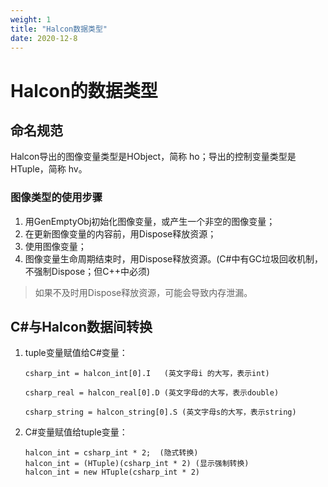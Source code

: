 ```yaml
---
weight: 1
title: "Halcon数据类型"
date: 2020-12-8
---
```


# Halcon的数据类型



## 命名规范

Halcon导出的图像变量类型是HObject，简称 ho；导出的控制变量类型是HTuple，简称 hv。

### 图像类型的使用步骤

1. 用GenEmptyObj初始化图像变量，或产生一个非空的图像变量；
2. 在更新图像变量的内容前，用Dispose释放资源；
3. 使用图像变量；
4. 图像变量生命周期结束时，用Dispose释放资源。(C#中有GC垃圾回收机制，不强制Dispose；但C++中必须)

> 如果不及时用Dispose释放资源，可能会导致内存泄漏。



## C#与Halcon数据间转换

1. tuple变量赋值给C#变量：

   ```
   csharp_int = halcon_int[0].I   (英文字母i 的大写，表示int)
   
   csharp_real = halcon_real[0].D (英文字母d的大写，表示double)
   
   csharp_string = halcon_string[0].S (英文字母s的大写，表示string)
   ```

2. C#变量赋值给tuple变量：

   ```
   halcon_int = csharp_int * 2;  (隐式转换)
   halcon_int = (HTuple)(csharp_int * 2) (显示强制转换)
   halcon_int = new HTuple(csharp_int * 2)
   ```

   